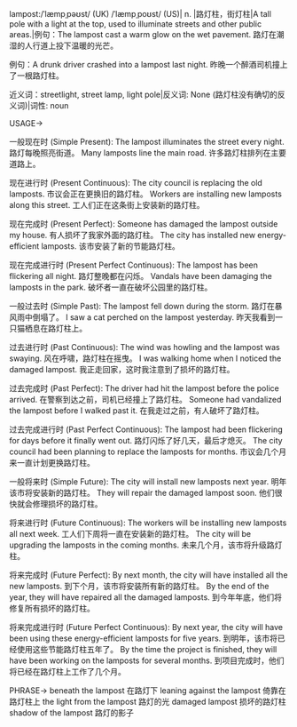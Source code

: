 lampost:/ˈlæmpˌpəʊst/ (UK) /ˈlæmpˌpoʊst/ (US)| n. |路灯柱，街灯柱|A tall pole with a light at the top, used to illuminate streets and other public areas.|例句：The lampost cast a warm glow on the wet pavement. 路灯在潮湿的人行道上投下温暖的光芒。

例句：A drunk driver crashed into a lampost last night. 昨晚一个醉酒司机撞上了一根路灯柱。

近义词：streetlight, street lamp, light pole|反义词: None (路灯柱没有确切的反义词)|词性: noun


USAGE->

一般现在时 (Simple Present):
The lampost illuminates the street every night. 路灯每晚照亮街道。
Many lamposts line the main road. 许多路灯柱排列在主要道路上。

现在进行时 (Present Continuous):
The city council is replacing the old lamposts. 市议会正在更换旧的路灯柱。
Workers are installing new lamposts along this street. 工人们正在这条街上安装新的路灯柱。

现在完成时 (Present Perfect):
Someone has damaged the lampost outside my house. 有人损坏了我家外面的路灯柱。
The city has installed new energy-efficient lamposts. 该市安装了新的节能路灯柱。

现在完成进行时 (Present Perfect Continuous):
The lampost has been flickering all night. 路灯整晚都在闪烁。
Vandals have been damaging the lamposts in the park. 破坏者一直在破坏公园里的路灯柱。

一般过去时 (Simple Past):
The lampost fell down during the storm. 路灯在暴风雨中倒塌了。
I saw a cat perched on the lampost yesterday. 昨天我看到一只猫栖息在路灯柱上。

过去进行时 (Past Continuous):
The wind was howling and the lampost was swaying. 风在呼啸，路灯柱在摇曳。
I was walking home when I noticed the damaged lampost. 我正走回家，这时我注意到了损坏的路灯柱。

过去完成时 (Past Perfect):
The driver had hit the lampost before the police arrived. 在警察到达之前，司机已经撞上了路灯柱。
Someone had vandalized the lampost before I walked past it. 在我走过之前，有人破坏了路灯柱。

过去完成进行时 (Past Perfect Continuous):
The lampost had been flickering for days before it finally went out. 路灯闪烁了好几天，最后才熄灭。
The city council had been planning to replace the lamposts for months. 市议会几个月来一直计划更换路灯柱。

一般将来时 (Simple Future):
The city will install new lamposts next year.  明年该市将安装新的路灯柱。
They will repair the damaged lampost soon. 他们很快就会修理损坏的路灯柱。


将来进行时 (Future Continuous):
The workers will be installing new lamposts all next week. 工人们下周将一直在安装新的路灯柱。
The city will be upgrading the lamposts in the coming months. 未来几个月，该市将升级路灯柱。

将来完成时 (Future Perfect):
By next month, the city will have installed all the new lamposts. 到下个月，该市将安装所有新的路灯柱。
By the end of the year, they will have repaired all the damaged lamposts. 到今年年底，他们将修复所有损坏的路灯柱。

将来完成进行时 (Future Perfect Continuous):
By next year, the city will have been using these energy-efficient lamposts for five years. 到明年，该市将已经使用这些节能路灯柱五年了。
By the time the project is finished, they will have been working on the lamposts for several months. 到项目完成时，他们将已经在路灯柱上工作了几个月。


PHRASE->
beneath the lampost 在路灯下
leaning against the lampost 倚靠在路灯柱上
the light from the lampost 路灯的光
damaged lampost 损坏的路灯柱
shadow of the lampost 路灯的影子
